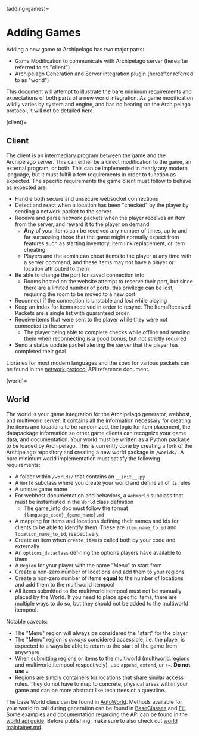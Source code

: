 (adding-games)=
# Adding Games

Adding a new game to Archipelago has two major parts:

* Game Modification to communicate with Archipelago server (hereafter referred to as "client")
* Archipelago Generation and Server integration plugin (hereafter referred to as "world")

This document will attempt to illustrate the bare minimum requirements and expectations of both parts of a new world
integration. As game modification wildly varies by system and engine, and has no bearing on the Archipelago protocol,
it will not be detailed here.

(client)=
## Client

The client is an intermediary program between the game and the Archipelago server. This can either be a direct
modification to the game, an external program, or both. This can be implemented in nearly any modern language, but it
must fulfill a few requirements in order to function as expected. The specific requirements the game client must follow
to behave as expected are:

* Handle both secure and unsecure websocket connections
* Detect and react when a location has been "checked" by the player by sending a network packet to the server
* Receive and parse network packets when the player receives an item from the server, and reward it to the player on
demand
  * **Any** of your items can be received any number of times, up to and far surpassing those that the game might
normally expect from features such as starting inventory, item link replacement, or item cheating
  * Players and the admin can cheat items to the player at any time with a server command, and these items may not have
a player or location attributed to them
* Be able to change the port for saved connection info
  * Rooms hosted on the website attempt to reserve their port, but since there are a limited number of ports, this
privilege can be lost, requiring the room to be moved to a new port
* Reconnect if the connection is unstable and lost while playing
* Keep an index for items received in order to resync. The ItemsReceived Packets are a single list with guaranteed 
order.
* Receive items that were sent to the player while they were not connected to the server
  * The player being able to complete checks while offline and sending them when reconnecting is a good bonus, but not 
strictly required
* Send a status update packet alerting the server that the player has completed their goal

Libraries for most modern languages and the spec for various packets can be found in the
[network protocol](network%20protocol.md) API reference document.

(world)=
## World

The world is your game integration for the Archipelago generator, webhost, and multiworld server. It contains all the
information necessary for creating the items and locations to be randomized, the logic for item placement, the 
datapackage information so other game clients can recognize your game data, and documentation. Your world must be
written as a Python package to be loaded by Archipelago. This is currently done by creating a fork of the Archipelago
repository and creating a new world package in `/worlds/`. A bare minimum world implementation must satisfy the 
following requirements:

* A folder within `/worlds/` that contains an `__init__.py`
* A `World` subclass where you create your world and define all of its rules
* A unique game name
* For webhost documentation and behaviors, a `WebWorld` subclass that must be instantiated in the `World` class 
definition
  * The game_info doc must follow the format `{language_code}_{game_name}.md`
* A mapping for items and locations defining their names and ids for clients to be able to identify them. These are 
`item_name_to_id` and `location_name_to_id`, respectively.
* Create an item when `create_item` is called both by your code and externally
* An `options_dataclass` defining the options players have available to them
* A `Region` for your player with the name "Menu" to start from
* Create a non-zero number of locations and add them to your regions
* Create a non-zero number of items **equal** to the number of locations and add them to the multiworld itempool
* All items submitted to the multiworld itempool must not be manually placed by the World. If you need to place specific 
items, there are multiple ways to do so, but they should not be added to the multiworld itempool.

Notable caveats:
* The "Menu" region will always be considered the "start" for the player
* The "Menu" region is *always* considered accessible; i.e. the player is expected to always be able to return to the
start of the game from anywhere
* When submitting regions or items to the multiworld (multiworld.regions and multiworld.itempool respectively), use 
`append`, `extend`, or `+=`. **Do not use `=`**
* Regions are simply containers for locations that share similar access rules. They do not have to map to 
concrete, physical areas within your game and can be more abstract like tech trees or a questline.

The base World class can be found in [AutoWorld](AutoWorld). Methods available for your world to call during
generation can be found in [BaseClasses](BaseClasses.py) and [Fill](Fill). Some examples and documentation 
regarding the API can be found in the [world api guide](world%20api.md).
Before publishing, make sure to also check out [world maintainer.md](world%20maintainer.md).

